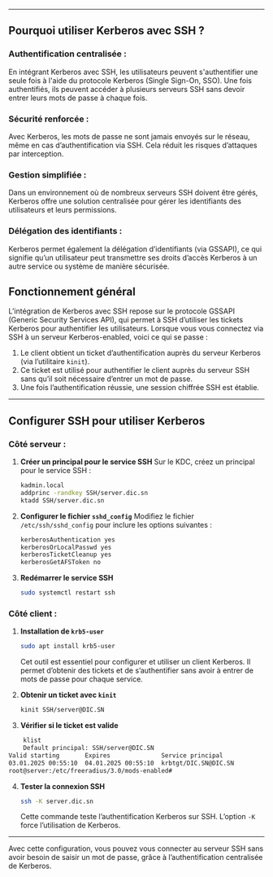 
---

## Pourquoi utiliser Kerberos avec SSH ?

### Authentification centralisée :

En intégrant Kerberos avec SSH, les utilisateurs peuvent s'authentifier une seule fois à l'aide du protocole Kerberos (Single Sign-On, SSO). Une fois authentifiés, ils peuvent accéder à plusieurs serveurs SSH sans devoir entrer leurs mots de passe à chaque fois.

### Sécurité renforcée :

Avec Kerberos, les mots de passe ne sont jamais envoyés sur le réseau, même en cas d’authentification via SSH. Cela réduit les risques d’attaques par interception.

### Gestion simplifiée :

Dans un environnement où de nombreux serveurs SSH doivent être gérés, Kerberos offre une solution centralisée pour gérer les identifiants des utilisateurs et leurs permissions.

### Délégation des identifiants :

Kerberos permet également la délégation d’identifiants (via GSSAPI), ce qui signifie qu’un utilisateur peut transmettre ses droits d’accès Kerberos à un autre service ou système de manière sécurisée.

## Fonctionnement général

L’intégration de Kerberos avec SSH repose sur le protocole GSSAPI (Generic Security Services API), qui permet à SSH d’utiliser les tickets Kerberos pour authentifier les utilisateurs. Lorsque vous vous connectez via SSH à un serveur Kerberos-enabled, voici ce qui se passe :

1. Le client obtient un ticket d’authentification auprès du serveur Kerberos (via l’utilitaire `kinit`).
2. Ce ticket est utilisé pour authentifier le client auprès du serveur SSH sans qu’il soit nécessaire d’entrer un mot de passe.
3. Une fois l’authentification réussie, une session chiffrée SSH est établie.

---

## Configurer SSH pour utiliser Kerberos

### Côté serveur :

1. **Créer un principal pour le service SSH** Sur le KDC, créez un principal pour le service SSH :
    
    ```bash
    kadmin.local
    addprinc -randkey SSH/server.dic.sn
    ktadd SSH/server.dic.sn
    ```
    
2. **Configurer le fichier `sshd_config`** Modifiez le fichier `/etc/ssh/sshd_config` pour inclure les options suivantes :
    
    ```bash
    kerberosAuthentication yes
    kerberosOrLocalPasswd yes
    kerberosTicketCleanup yes
    kerberosGetAFSToken no
    ```
    
3. **Redémarrer le service SSH**
    
    ```bash
    sudo systemctl restart ssh
    ```
    

### Côté client :

1. **Installation de `krb5-user`**
    
    ```bash
    sudo apt install krb5-user
    ```
    
    Cet outil est essentiel pour configurer et utiliser un client Kerberos. Il permet d’obtenir des tickets et de s’authentifier sans avoir à entrer de mots de passe pour chaque service.
    
2. **Obtenir un ticket avec `kinit`**
    
    ```bash
    kinit SSH/server@DIC.SN
    ```
    
3. **Vérifier si le ticket est valide**
    
```bash
    klist
    Default principal: SSH/server@DIC.SN
Valid starting       Expires              Service principal
03.01.2025 00:55:10  04.01.2025 00:55:10  krbtgt/DIC.SN@DIC.SN
root@server:/etc/freeradius/3.0/mods-enabled# 

```
    
4. **Tester la connexion SSH**
    
    ```bash
    ssh -K server.dic.sn
    ```
    
    Cette commande teste l’authentification Kerberos sur SSH. L’option `-K` force l’utilisation de Kerberos.
    

---

Avec cette configuration, vous pouvez vous connecter au serveur SSH sans avoir besoin de saisir un mot de passe, grâce à l’authentification centralisée de Kerberos.